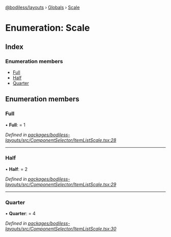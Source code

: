 [@bodiless/layouts](../README.md) › [Globals](../globals.md) › [Scale](scale.md)

# Enumeration: Scale

## Index

### Enumeration members

* [Full](scale.md#full)
* [Half](scale.md#half)
* [Quarter](scale.md#quarter)

## Enumeration members

###  Full

• **Full**: = 1

*Defined in [packages/bodiless-layouts/src/ComponentSelector/ItemListScale.tsx:28](https://github.com/johnsonandjohnson/Bodiless-JS/blob/e5d7a76/packages/bodiless-layouts/src/ComponentSelector/ItemListScale.tsx#L28)*

___

###  Half

• **Half**: = 2

*Defined in [packages/bodiless-layouts/src/ComponentSelector/ItemListScale.tsx:29](https://github.com/johnsonandjohnson/Bodiless-JS/blob/e5d7a76/packages/bodiless-layouts/src/ComponentSelector/ItemListScale.tsx#L29)*

___

###  Quarter

• **Quarter**: = 4

*Defined in [packages/bodiless-layouts/src/ComponentSelector/ItemListScale.tsx:30](https://github.com/johnsonandjohnson/Bodiless-JS/blob/e5d7a76/packages/bodiless-layouts/src/ComponentSelector/ItemListScale.tsx#L30)*
